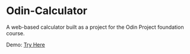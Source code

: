 #  Odin-Calculator
A web-based calculator built as a project for the Odin Project foundation course.

Demo: [Try Here](https://tymc47.github.io/odin-calculator/)